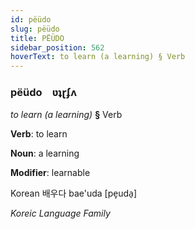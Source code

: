 ```yaml
---
id: pëüdo
slug: pëüdo
title: PËÜDO
sidebar_position: 562
hoverText: to learn (a learning) § Verb
---
```


### pëüdo&emsp;<span kind="abugida">ʋʇɽʄʌ</span>

*to learn (a learning)* **§** Verb

**Verb**: to learn

**Noun**: a learning

**Modifier**: learnable

Korean 배우다 bae'uda [pe̞uda̠]

*Koreic Language Family*